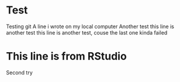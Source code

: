 # Test
Testing git
 A line i wrote on my local computer
Another test
this line is another test
this line is another test, couse the last one kinda failed
# This line is from RStudio 
Second try